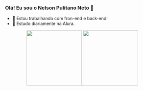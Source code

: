 ### Olá! Eu sou o Nelson Pulitano Neto 👋

- 🔭 Estou trabalhando com fron-end e back-end!
- 🌱 Estudo diariamente na Alura.

<div align="center">
  <a href="https://github.com/nelpno">
  <img height="180em" src="https://github-readme-stats.vercel.app/api?username=nelpno&show_icons=true&theme=dracula&include_all_commits=true&count_private=true"/>
  <img height="180em" src="https://github-readme-stats.vercel.app/api/top-langs/?username=nelpno&layout=compact&langs_count=7&theme=dracula"/>
</div>
